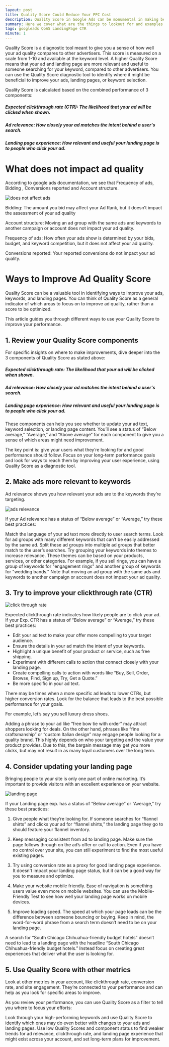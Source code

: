 ```yaml
---
layout: post
title: Quality Score Could Reduce Your PPC Cost
description: Quality Score in Google Ads can be monumental in making better experience on google ads. 
summary: Here we cover what are the things to lookout for and examples to use in order to improve Ad Quality
tags: googleads QoAS LandingPage CTR
minute: 1
---
```


Quality Score is a diagnostic tool meant to give you a sense of how well your ad quality compares to other advertisers. This score is measured on a scale from 1-10 and available at the keyword level. A higher Quality Score means that your ad and landing page are more relevant and useful to someone searching for your keyword, compared to other advertisers. You can use the Quality Score diagnostic tool to identify where it might be beneficial to improve your ads, landing pages, or keyword selection.

Quality Score is calculated based on the combined performance of 3 components:

##### Expected clickthrough rate (CTR): The likelihood that your ad will be clicked when shown.
##### Ad relevance: How closely your ad matches the intent behind a user's search.
##### Landing page experience: How relevant and useful your landing page is to people who click your ad.





# What does not impact ad quality

According to google ads documentation, we see that Frequency of ads, Bidding , Conversions reported and Account structure.

![does not affect ads](https://th.bing.com/th/id/OIP.UipROJx2XimnnMjYHpxKuAAAAA?pid=ImgDet&rs=1)

Bidding: The amount you bid may affect your Ad Rank, but it doesn’t impact the assessment of your ad quality

Account structure: Moving an ad group with the same ads and keywords to another campaign or account does not impact your ad quality.

Frequency of ads: How often your ads show is determined by your bids, budget, and keyword competition, but it does not affect your ad quality.

Conversions reported: Your reported conversions do not impact your ad quality.

# Ways to Improve Ad Quality Score

Quality Score can be a valuable tool in identifying ways to improve your ads, keywords, and landing pages. You can think of Quality Score as a general indicator of which areas to focus on to improve ad quality, rather than a score to be optimized.

This article guides you through different ways to use your Quality Score to improve your performance.

## 1. Review your Quality Score components
For specific insights on where to make improvements, dive deeper into the 3 components of Quality Score as stated above:

##### Expected clickthrough rate: The likelihood that your ad will be clicked when shown.
##### Ad relevance: How closely your ad matches the intent behind a user's search.
##### Landing page experience: How relevant and useful your landing page is to people who click your ad.

These components can help you see whether to update your ad text, keyword selection, or landing page content. You’ll see a status of “Below average,” “Average,” and “Above average” for each component to give you a sense of which areas might need improvement. 

The key point is: give your users what they’re looking for and good performance should follow. Focus on your long-term performance goals and look for ways to reach them by improving your user experience, using Quality Score as a diagnostic tool. 

## 2. Make ads more relevant to keywords
Ad relevance shows you how relevant your ads are to the keywords they’re targeting. 

![ads relevance](https://cdn.searchenginejournal.com/wp-content/uploads/2019/09/acf3fcff-f2d6-4cc4-b74d-389658ff34cd.jpeg)

If your Ad relevance has a status of “Below average” or “Average,” try these best practices:

Match the language of your ad text more directly to user search terms.
Look for ad groups with many different keywords that can’t be easily addressed by the same ad. Split these ad groups into multiple ad groups that better match to the user’s searches.
Try grouping your keywords into themes to increase relevance. These themes can be based on your products, services, or other categories. For example, if you sell rings, you can have a group of keywords for "engagement rings" and another group of keywords for "wedding bands."
Note that moving an ad group with the same ads and keywords to another campaign or account does not impact your ad quality. 

## 3. Try to improve your clickthrough rate (CTR)

![click through rate](https://cdn.goodfirms.co/images/click-through-rate-formula.jpg)

Expected clickthrough rate indicates how likely people are to click your ad. If your Exp. CTR has a status of “Below average” or “Average,” try these best practices:

* Edit your ad text to make your offer more compelling to your target audience.
* Ensure the details in your ad match the intent of your keywords.
* Highlight a unique benefit of your product or service, such as free shipping.
* Experiment with different calls to action that connect closely with your landing page.
* Create compelling calls to action with words like “Buy, Sell, Order, Browse, Find, Sign up, Try, Get a Quote.”
* Be more specific in your ad text.

There may be times when a more specific ad leads to lower CTRs, but higher conversion rates. Look for the balance that leads to the best possible performance for your goals.

For example, let’s say you sell luxury dress shoes. 

Adding a phrase to your ad like “free bow tie with order” may attract shoppers looking for deals. On the other hand, phrases like “fine craftsmanship” or “custom Italian design” may engage people looking for a quality brand. This highly depends on who your targeting and the value your product provides. Due to this, the bargain message may get you more clicks, but may not result in as many loyal customers over the long term.

## 4. Consider updating your landing page

Bringing people to your site is only one part of online marketing. It’s important to provide visitors with an excellent experience on your website.

![landing page](https://thumbs.gfycat.com/BlondCriminalBee-max-1mb.gif)

If your Landing page exp. has a status of “Below average” or “Average,” try these best practices:

1. Give people what they’re looking for. If someone searches for “flannel shirts” and clicks your ad for “flannel shirts,” the landing page they go to should feature your flannel inventory.

2. Keep messaging consistent from ad to landing page. Make sure the page follows through on the ad’s offer or call to action. Even if you have no control over your site, you can still experiment to find the most useful existing pages.                                                                                                   
3. Try using conversion rate as a proxy for good landing page experience. It doesn't impact your landing page status, but it can be a good way for you to measure and optimize.                                                                                                                                                                
4. Make your website mobile friendly. Ease of navigation is something users value even more on mobile websites. You can use the Mobile-Friendly Test to see how well your landing page works on mobile devices.                                                                                                                              
5. Improve loading speed. The speed at which your page loads can be the difference between someone bouncing or buying.
Keep in mind, the word-for-word phrase from a search term doesn’t need to be on your landing page. 

A search for “South Chicago Chihuahua-friendly budget hotels” doesn’t need to lead to a landing page with the headline “South Chicago Chihuahua-friendly budget hotels.” Instead focus on creating great experiences that deliver what the user is looking for.

## 5. Use Quality Score with other metrics
Look at other metrics in your account, like clickthrough rate, conversion rate, and site engagement. They’re connected to your performance and can help as you look for specific areas to improve.

As you review your performance, you can use Quality Score as a filter to tell you where to focus your efforts:

Look through your high-performing keywords and use Quality Score to identify which ones may do even better with changes to your ads and landing pages.
Use low Quality Scores and component status to find weaker trends for ad relevance, clickthrough rate, and landing page experience that might exist across your account, and set long-term plans for improvement.
